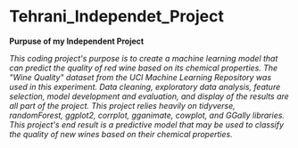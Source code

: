 # Tehrani_Independet_Project
**Purpuse of my Independent Project**


*This coding project's purpose is to create a machine learning model that can predict the quality of red wine based on its chemical properties. The "Wine Quality" dataset from the UCI Machine Learning Repository was used in this experiment. Data cleaning, exploratory data analysis, feature selection, model development and evaluation, and display of the results are all part of the project. This project relies heavily on tidyverse, randomForest, ggplot2, corrplot, gganimate, cowplot, and GGally libraries. This project's end result is a predictive model that may be used to classify the quality of new wines based on their chemical properties.*
